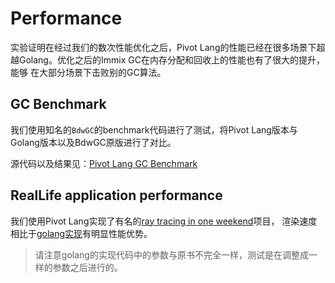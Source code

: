 # Performance

实验证明在经过我们的数次性能优化之后，Pivot Lang的性能已经在很多场景下超越Golang。优化之后的Immix GC在内存分配和回收上的性能也有了很大的提升，能够
在大部分场景下击败别的GC算法。

## GC Benchmark

我们使用知名的`BdwGC`的benchmark代码进行了测试，将Pivot Lang版本与Golang版本以及BdwGC原版进行了对比。

源代码以及结果见：[Pivot Lang GC Benchmark](https://github.com/Chronostasys/gcbench)

## RealLife application performance

我们使用Pivot Lang实现了有名的[ray tracing in one weekend](https://github.com/Pivot-Studio/rtweekend-pl)项目，
渲染速度相比于[golang实现](https://github.com/hunterloftis/oneweekend)有明显性能优势。

> 请注意golang的实现代码中的参数与原书不完全一样，测试是在调整成一样的参数之后进行的。
